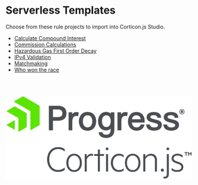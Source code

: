 # Serverless Templates


Choose from these rule projects to import into Corticon.js Studio. 

- [Calculate Compound Interest](https://corticon.github.io/templates/#/js-templates/Calculate-Compound-Interest/README.md)
- [Commission Calculations](https://corticon.github.io/templates/#/js-templates/Commission-Calculations/README.md)
- [Hazardous Gas First Order Decay](https://corticon.github.io/templates/#/js-templates/Hazardous-Gas/README.md)
- [IPv4 Validation](https://corticon.github.io/templates/#/js-templates/IPv4-Validation/README.md)
- [Matchmaking](https://corticon.github.io/templates/#/js-templates/Matchmaking/README.md)
- [Who won the race](https://corticon.github.io/templates/#/js-templates/Who-Won-The-Race/README.md)
<br>
<br>


![ProgressCorticon.js_Logo_Stacked](../assets/ProgressCorticon.js_PrimaryLogo_Stacked.png ':size=100')